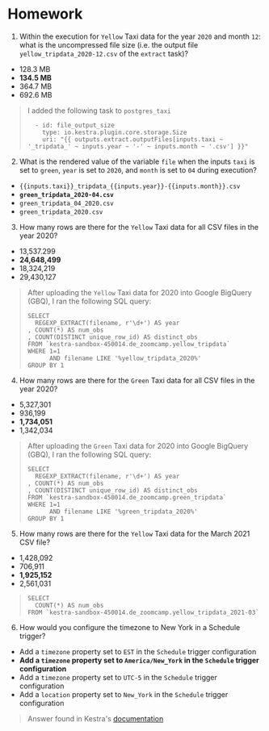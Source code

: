# Homework

1) Within the execution for `Yellow` Taxi data for the year `2020` and month `12`: what is the uncompressed file size (i.e. the output file `yellow_tripdata_2020-12.csv` of the `extract` task)?
- 128.3 MB
- **134.5 MB**
- 364.7 MB
- 692.6 MB

> I added the following task to `postgres_taxi`
> ```
>   - id: file_output_size
>     type: io.kestra.plugin.core.storage.Size
>     uri: "{{ outputs.extract.outputFiles[inputs.taxi ~ '_tripdata_' ~ inputs.year ~ '-' ~ inputs.month ~ '.csv'] }}"
> ```

2) What is the rendered value of the variable `file` when the inputs `taxi` is set to `green`, `year` is set to `2020`, and `month` is set to `04` during execution?
- `{{inputs.taxi}}_tripdata_{{inputs.year}}-{{inputs.month}}.csv` 
- **`green_tripdata_2020-04.csv`**
- `green_tripdata_04_2020.csv`
- `green_tripdata_2020.csv`

3) How many rows are there for the `Yellow` Taxi data for all CSV files in the year 2020?
- 13,537.299
- **24,648,499**
- 18,324,219
- 29,430,127

> After uploading the `Yellow` Taxi data for 2020 into Google BigQuery (GBQ), I ran the following SQL query:
> ```
> SELECT 
>   REGEXP_EXTRACT(filename, r'\d+') AS year
> , COUNT(*) AS num_obs
> , COUNT(DISTINCT unique_row_id) AS distinct_obs
> FROM `kestra-sandbox-450014.de_zoomcamp.yellow_tripdata`
> WHERE 1=1
>       AND filename LIKE '%yellow_tripdata_2020%'
> GROUP BY 1
> ```

4) How many rows are there for the `Green` Taxi data for all CSV files in the year 2020?
- 5,327,301
- 936,199
- **1,734,051**
- 1,342,034

> After uploading the `Green` Taxi data for 2020 into Google BigQuery (GBQ), I ran the following SQL query:
> ```
> SELECT 
>   REGEXP_EXTRACT(filename, r'\d+') AS year
> , COUNT(*) AS num_obs
> , COUNT(DISTINCT unique_row_id) AS distinct_obs
> FROM `kestra-sandbox-450014.de_zoomcamp.green_tripdata`
> WHERE 1=1
>       AND filename LIKE '%green_tripdata_2020%'
> GROUP BY 1
> ```

5) How many rows are there for the `Yellow` Taxi data for the March 2021 CSV file?
- 1,428,092
- 706,911
- **1,925,152**
- 2,561,031

> ```
> SELECT 
>   COUNT(*) AS num_obs
> FROM `kestra-sandbox-450014.de_zoomcamp.yellow_tripdata_2021-03`
> ```

6) How would you configure the timezone to New York in a Schedule trigger?
- Add a `timezone` property set to `EST` in the `Schedule` trigger configuration  
- **Add a `timezone` property set to `America/New_York` in the `Schedule` trigger configuration**
- Add a `timezone` property set to `UTC-5` in the `Schedule` trigger configuration
- Add a `location` property set to `New_York` in the `Schedule` trigger configuration  

> Answer found in Kestra's [documentation](https://kestra.io/docs/workflow-components/triggers/schedule-trigger#:~:text=A%20schedule%20that%20runs%20daily%20at%20midnight%20US%20Eastern%20time.)